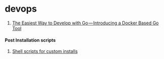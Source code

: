 # devops

1. [The Easiest Way to Develop with Go — Introducing a Docker Based Go Tool](https://medium.com/iron-io-blog/the-easiest-way-to-develop-with-go-introducing-a-docker-based-go-tool-c456238507d6)

#### Post Installation scripts
1. [Shell scripts for custom installs](https://github.com/snwh/ubuntu-post-install)
